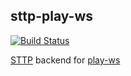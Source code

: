 ## sttp-play-ws ##

[![Build Status](https://travis-ci.org/ragb/sttp-play-ws.svg?branch=master)](https://travis-ci.org/ragb/sttp-play-ws)

[STTP][sttp] backend for [play-ws][playws]



[sttp]: https://github.com/softwaremill/sttp
[playws]: https://github.com/playframework/play-ws

